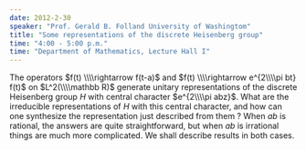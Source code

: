 ```yaml
---
date: 2012-2-30
speaker: "Prof. Gerald B. Folland University of Washingtom"
title: "Some representations of the discrete Heisenberg group"
time: "4:00 - 5:00 p.m." 
time: "Department of Mathematics, Lecture Hall I"
---
```

The operators $f(t) \\\\rightarrow f(t-a)$ and $f(t) \\\\rightarrow e^{2\\\\pi bt} f(t)$ on $L^2(\\\\mathbb R)$ generate unitary representations of the discrete Heisenberg group $H$ with central character $e^{2\\\\pi abz}$. What are the irreducible representations of $H$ with this central character, and how can one synthesize the representation just described from them ? When $ab$ is rational, the answers are quite straightforward, but when $ab$ is irrational things are much more complicated. We shall describe results in both cases.
